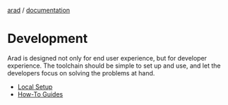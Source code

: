 [arad](../../../../) / [documentation](../)

# Development

Arad is designed not only for end user experience, but for developer experience. The toolchain
should be simple to set up and use, and let the developers focus on solving the problems at hand.

- [Local Setup](./setup.md)
- [How-To Guides](./howto.md)
